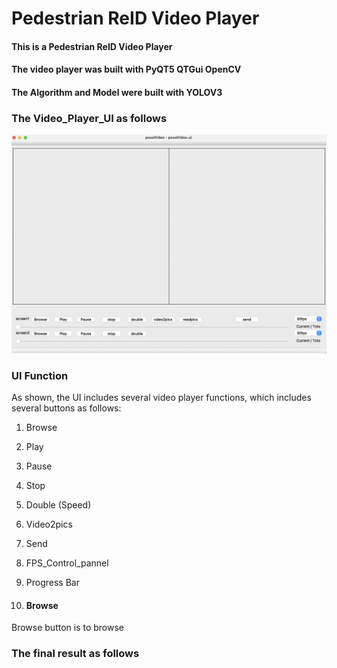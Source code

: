 # Pedestrian ReID Video Player

#### This is a Pedestrian ReID Video Player

#### The video player was built with PyQT5 QTGui OpenCV

#### The Algorithm and Model were built with YOLOV3

### The Video_Player_UI as follows

![](./Screenshots/UI_Screenshot.png)



### UI Function

As shown, the UI includes several video player functions, which includes several buttons as follows:

1. Browse
2. Play
3. Pause
4. Stop
5. Double (Speed)
6. Video2pics
7. Send
8. FPS_Control_pannel
9. Progress Bar

1. #### Browse

Browse button is to browse 

### The final result as follows



